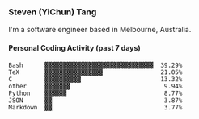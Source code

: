 ### Steven (YiChun) Tang

I'm a software engineer based in Melbourne, Australia.

#### Personal Coding Activity (past 7 days)
```
Bash      ▓▓▓▓▓▓▓▓▓▓▓▓▓▓▓▓▓▓▓▓▓▓▓▓▓▓▓▓▓▓  39.29%
TeX       ▓▓▓▓▓▓▓▓▓▓▓▓▓▓▓▓                21.05%
C         ▓▓▓▓▓▓▓▓▓▓                      13.32%
other     ▓▓▓▓▓▓▓                          9.94%
Python    ▓▓▓▓▓▓                           8.77%
JSON      ▓▓                               3.87%
Markdown  ▓▓                               3.77%
```
